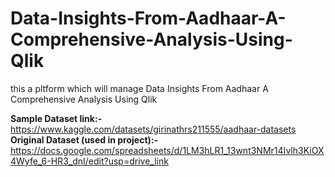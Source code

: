 # Data-Insights-From-Aadhaar-A-Comprehensive-Analysis-Using-Qlik
this a pltform which will manage Data Insights From Aadhaar A Comprehensive Analysis Using Qlik

**Sample Dataset link:-**
https://www.kaggle.com/datasets/girinathrs211555/aadhaar-datasets
**Original Dataset (used in project):-**
https://docs.google.com/spreadsheets/d/1LM3hLR1_13wnt3NMr14Ivlh3KiOX4Wyfe_6-HR3_dnI/edit?usp=drive_link
